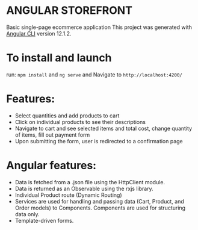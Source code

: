 # ANGULAR STOREFRONT
Basic single-page ecommerce application
This project was generated with [Angular CLI](https://github.com/angular/angular-cli) version 12.1.2.

# To install and launch 

run: `npm install` and `ng serve` and Navigate to `http://localhost:4200/`

# Features:
- Select quantities and add products to cart
- Click on individual products to see their descriptions
- Navigate to cart and see selected items and total cost, change quantity of items, fill out payment form
- Upon submitting the form, user is redirected to a confirmation page

# Angular features:
- Data is fetched from a .json file using the HttpClient module.
- Data is returned as an Observable using the rxjs library.
- Individual Product route (Dynamic Routing)
- Services are used for handling and passing data (Cart, Product, and Order models) to Components. Components are used for structuring data only. 
- Template-driven forms.